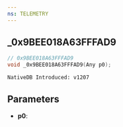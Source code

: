 ```yaml
---
ns: TELEMETRY
---
```

## _0x9BEE018A63FFFAD9

```c
// 0x9BEE018A63FFFAD9
void _0x9BEE018A63FFFAD9(Any p0);
```

```
NativeDB Introduced: v1207
```

## Parameters
* **p0**:
